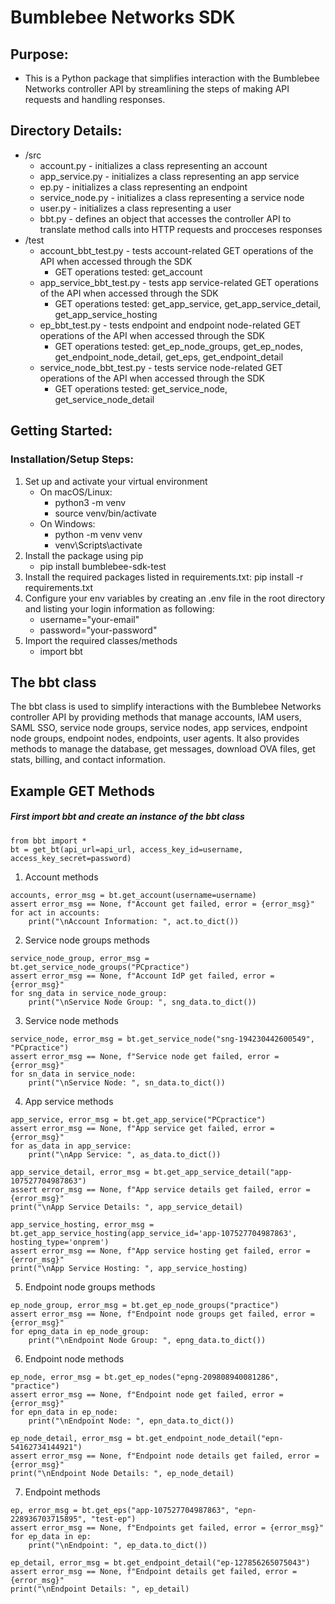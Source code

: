 # Bumblebee Networks SDK

## Purpose:
* This is a Python package that simplifies interaction with the Bumblebee Networks controller API by streamlining the steps of making API requests and handling responses.

## Directory Details:
* /src
    * account.py - initializes a class representing an account
    * app_service.py - initializes a class representing an app service
    * ep.py - initializes a class representing an endpoint
    * service_node.py - initializes a class representing a service node
    * user.py - initializes a class representing a user
    * bbt.py - defines an object that accesses the controller API to translate method calls into HTTP requests and procceses responses
* /test
    * account_bbt_test.py - tests account-related GET operations of the API when accessed through the SDK
        * GET operations tested: get_account
    * app_service_bbt_test.py - tests app service-related GET operations of the API when accessed through the SDK
        * GET operations tested: get_app_service, get_app_service_detail, get_app_service_hosting
    * ep_bbt_test.py - tests endpoint and endpoint node-related GET operations of the API when accessed through the SDK
        * GET operations tested: get_ep_node_groups, get_ep_nodes, get_endpoint_node_detail, get_eps, get_endpoint_detail
    * service_node_bbt_test.py - tests service node-related GET operations of the API when accessed through the SDK
        * GET operations tested: get_service_node, get_service_node_detail

## Getting Started:
### Installation/Setup Steps:
1. Set up and activate your virtual environment
    - On macOS/Linux:
        - python3 -m venv <virtual-environment-name>
        - source venv/bin/activate
    - On Windows:
        - python -m venv venv
        - venv\Scripts\activate
2. Install the package using pip
    - pip install bumblebee-sdk-test
3. Install the required packages listed in requirements.txt: pip install -r requirements.txt
4. Configure your env variables by creating an .env file in the root directory and listing your login information as following:
    - username="your-email"
    - password="your-password"
5. Import the required classes/methods
    - import bbt

## The bbt class
The bbt class is used to simplify interactions with the Bumblebee Networks controller API by providing methods that manage accounts, IAM users, SAML SSO, service node groups, service nodes, app services, endpoint node groups, endpoint nodes, endpoints, user agents. It also provides methods to manage the database, get messages, download OVA files, get stats, billing, and contact information.

## Example GET Methods
##### First import bbt and create an instance of the bbt class
```
from bbt import * 
bt = get_bt(api_url=api_url, access_key_id=username, access_key_secret=password)
```

1. Account methods
```
accounts, error_msg = bt.get_account(username=username)
assert error_msg == None, f"Account get failed, error = {error_msg}"
for act in accounts:
    print("\nAccount Information: ", act.to_dict())
```

2. Service node groups methods
```
service_node_group, error_msg = bt.get_service_node_groups("PCpractice")
assert error_msg == None, f"Account IdP get failed, error = {error_msg}"
for sng_data in service_node_group:
    print("\nService Node Group: ", sng_data.to_dict())
```

3. Service node methods
```
service_node, error_msg = bt.get_service_node("sng-194230442600549", "PCpractice")
assert error_msg == None, f"Service node get failed, error = {error_msg}"
for sn_data in service_node:
    print("\nService Node: ", sn_data.to_dict())
```

4. App service methods
```
app_service, error_msg = bt.get_app_service("PCpractice")
assert error_msg == None, f"App service get failed, error = {error_msg}"
for as_data in app_service:
    print("\nApp Service: ", as_data.to_dict())
```

```
app_service_detail, error_msg = bt.get_app_service_detail("app-107527704987863")
assert error_msg == None, f"App service details get failed, error = {error_msg}"
print("\nApp Service Details: ", app_service_detail)
```

```
app_service_hosting, error_msg = bt.get_app_service_hosting(app_service_id='app-107527704987863', hosting_type='onprem')
assert error_msg == None, f"App service hosting get failed, error = {error_msg}"
print("\nApp Service Hosting: ", app_service_hosting)
```

5. Endpoint node groups methods
```
ep_node_group, error_msg = bt.get_ep_node_groups("practice")
assert error_msg == None, f"Endpoint node groups get failed, error = {error_msg}"
for epng_data in ep_node_group:
    print("\nEndpoint Node Group: ", epng_data.to_dict())
```

6. Endpoint node methods
```
ep_node, error_msg = bt.get_ep_nodes("epng-209808940081286", "practice")
assert error_msg == None, f"Endpoint node get failed, error = {error_msg}"
for epn_data in ep_node:
    print("\nEndpoint Node: ", epn_data.to_dict())
```

```
ep_node_detail, error_msg = bt.get_endpoint_node_detail("epn-54162734144921")
assert error_msg == None, f"Endpoint node details get failed, error = {error_msg}"
print("\nEndpoint Node Details: ", ep_node_detail)
```

7. Endpoint methods
```
ep, error_msg = bt.get_eps("app-107527704987863", "epn-228936703715895", "test-ep")
assert error_msg == None, f"Endpoints get failed, error = {error_msg}"
for ep_data in ep:
    print("\nEndpoint: ", ep_data.to_dict())
```

```
ep_detail, error_msg = bt.get_endpoint_detail("ep-127856265075043")
assert error_msg == None, f"Endpoint details get failed, error = {error_msg}"
print("\nEndpoint Details: ", ep_detail)
```